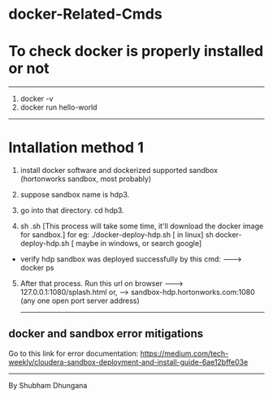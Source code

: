 # docker-Related-Cmds

# To check docker is properly installed or not
--------------

1. docker -v
2. docker run hello-world

-----------------------------------------------------
# Intallation method 1

1. install docker software and dockerized supported sandbox
    (hortonworks sandbox, most probably)



2. suppose sandbox name is hdp3.



3. go into that directory. cd hdp3.



4. sh <scriptname>.sh [This process will take some time, it'll download
                         the docker image for sandbox.]
    for eg: ./docker-deploy-hdp.sh [ in linux]
            sh docker-deploy-hdp.sh [ maybe in windows, or search google]

- verify hdp sandbox was deployed successfully by this cmd:
     ---> docker ps

5. After that process. Run this url on browser
   ---> 127.0.0.1:1080/splash.html or, 
   --> sandbox-hdp.hortonworks.com:1080 (any one open port server address)
    
    
    ----------------------------------------------------------

docker and sandbox error mitigations
-----------------

Go to this link for error documentation: 
https://medium.com/tech-weekly/cloudera-sandbox-deployment-and-install-guide-6ae12bffe03e



-----------------------------------------------------------

By Shubham Dhungana
